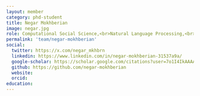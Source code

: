 ```yaml
---
layout: member
category: phd-student
title: Negar Mokhberian
image: negar.jpg
role: Computational Social Science,<br>Natural Language Processing,<br>Machine Learning
permalink: 'team/negar-mokhberian'
social:
  twitter: https://x.com/negar_mkhbrn
  linkedin: https://www.linkedin.com/in/negar-mokhberian-31537a9a/
  google-scholar: https://scholar.google.com/citations?user=7o1I4IkAAAAJ&hl=en
  github: https://github.com/negar-mokhberian
  website: 
  orcid:
education:
---
```



